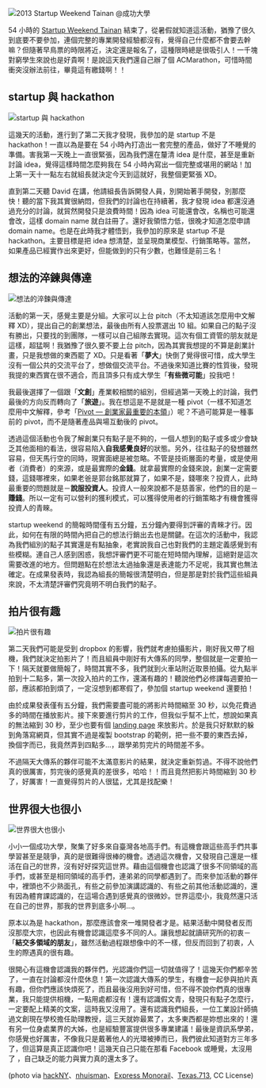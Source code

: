 <!--
[date]: 2013-01-30
[title]: 2013 Startup Weekend Tainan @成功大學
[name]: 2013-startup-weekend-tainan-at-ncku
[tag]: startup | 創業
-->

![2013 Startup Weekend Tainan @成功大學][feature photo]

54 小時的 [Startup Weekend Tainan][1] 結束了，從暑假就知道這活動，猶豫了很久到底要不要參加，連個完整的專業開發經驗都沒有，覺得自己什麼都不會要去幹嘛？但隨著早鳥票的時限將近，決定還是報名了，這種限時總是很吸引人！一千塊對窮學生來說也是好貴啊！是說這天我們還自己辦了個 ACMarathon，可惜時間衝突沒辦法前往，畢竟這有繳錢啊！！

startup 與 hackathon
---------

![startup 與 hackathon][p1]

這幾天的活動，進行到了第二天我才發現，我參加的是 startup 不是 hackathon！一直以為是要在 54 小時內打造出一套完整的產品，做好了不睡覺的準備。害我第一天晚上一直很緊張，因為我們還在釐清 idea 是什麼，甚至是重新討論 idea，覺得這樣時間怎麼夠我在 54 小時內寫出一個完整或堪用的網站！加上第一天十一點左右就組長就決定今天到這就好，我整個更緊張 XD。

直到第二天聽 David 在講，他請組長告訴開發人員，別開始著手開發，別那麼快！聽的當下我其實很納悶，但我們的討論也在持續著，我才發現 idea 都還沒通過充分的討論，就貿然開發只是浪費時間！因為 idea 可能還會改，名稱也可能還會改，這樣 domain name 就白註冊了。還好我領悟力低，很晚才知道怎麼申請 domain name。也是在此時我才體悟到，我參加的原來是 startup 不是 hackathon。主要目標是把 idea 想清楚，並呈現商業模型、行銷策略等。當然，如果產品已經實作出來更好，但能做到的只有少數，也難怪是前三名！

想法的淬鍊與傳達
-------

![想法的淬鍊與傳達][p2]

活動的第一天，感覺主要是分組。大家可以上台 pitch（不太知道該怎麼用中文解釋 XD），提出自己的創業想法，最後由所有人投票選出 10 組。如果自己的點子沒有勝出，只要找的到團隊，一樣可以自己組隊去實現。這次有個工資管的朋友就是這樣，超猛啊！我猶豫了很久要不要上台 pitch，因為其實我想提的不算是創業計畫，只是我想做的東西罷了 XD。只是看著「**夢大**」快倒了覺得很可惜，成大學生沒有一個公共的交流平台了，想做個交流平台。不過後來知道比賽的性質後，發現我提的東西實在很不適合，而且頂多只有成大學生「**有些微可能**」投我吧！

我最後選擇了一個跟「**文創**」產業較相關的組別，但經過第一天晚上的討論，我們最後的方向反而轉向了「**旅遊**」。我在想這是不是就是一種 pivot（一樣不知道怎麼用中文解釋，參考「[Pivot — 創業家最重要的本領][1]」）呢？不過可能算是一種事前的 pivot，而不是隨著產品與場互動後的 pivot。

透過這個活動也令我了解創業只有點子是不夠的，一個人想到的點子或多或少會缺乏其他面相的看法，很容易陷入**自我感覺良好**的狀態。另外，往往點子的發想雖然容易，但天馬行空的同時，現實面總是被忽略。不管是技術層面的考量，或是使用者（消費者）的來源，或是最實際的**金錢**。就拿最實際的金錢來說，創業一定需要錢，這錢哪裡來，如果老爸是郭台銘那就算了，如果不是，錢哪來？投資人，此時最重要的問題就是－**說服投資人**。投資人一般來說都不是慈善家，他們的目的是－**賺錢**。所以一定有可以營利的獲利模式，可以獲得使用者的行銷策略才有機會獲得投資人的青睞。

startup weekend 的簡報時間僅有五分鐘，五分鐘內要得到評審的青睞才行。因此，如何在有限的時間內把自己的想法行銷出去也是關鍵。在這次的活動中，我認為我們組別的點子其實還是有點抽象，老實說我自己也對我們的主題定義感覺到有些模糊。連自己人感到困惑，我想評審們更不可能在短時間內理解，這絕對是這次需要改進的地方。但問題點在於想法太過抽象還是表達能力不足呢，我其實也無法確定。在成果發表時，我認為組長的簡報很清楚明白，但是那是對於我們這些組員來說，不太清楚評審們究竟明不明白我們的點子。

拍片很有趣
-------

![拍片很有趣][p3]

第二天我們可能是受到 dropbox 的影響，我們就考慮拍攝影片，剛好我又帶了相機，我們就決定拍影片了！而且組員中剛好有大傳系的同學，整個就是一定要拍一下！隔天就要做簡報了，時間其實不多，我們就到火車站附近取景拍攝。從九點半拍到十二點多，第一次投入拍片的工作，還滿有趣的！聽說他們必修課每週要拍一部，應該都拍到煩了，一定沒想到都寒假了，參加個 startup weekend 還要拍！

由於成果發表僅有五分鐘，我們需要盡可能的將影片時間縮至 30 秒，以免花費過多的時間在播放影片。接下來要進行剪片的工作，但我似乎幫不上忙，想說如果真的無法縮到 30 秒，至少也要有個 [landing page][3] 來放影片。於是我只好默默的躲到角落寫網頁，但其實不過是複製 bootstrap 的範例，把一些不要的東西去掉，換個字而已，我竟然弄到四點多…，跟學弟剪完片的時間差不多。

不過隔天大傳系的夥伴可能不太滿意影片的結果，就決定重新剪過。不得不說他們真的很厲害，剪完後的感覺真的差很多，哈哈！！而且竟然把影片時間縮到 30 秒了，好厲害！一直覺得剪片的人很猛，尤其是找配樂！

世界很大也很小
-------

![世界很大也很小][p4]

小小一個成功大學，聚集了好多來自臺灣各地高手們。有這機會跟這些高手們共事學習甚至是競爭，真的是很難得很棒的機會。透過這次機會，又發現自己還是一樣活在自己的世界，沒有好好探究這世界。藉由這個機會也認識了很多不同領域的高手們，或甚至是相同領域的高手們，連弟弟的同學都遇到了。而來參加活動的夥伴中，裡頭也不少熟面孔，有些之前參加演講認識的、有些之前其他活動認識的，還有因為體育課認識的，在這場合遇到感覺真的很微妙。世界這麼小，我竟然還只活在自己的世界，那我的世界到底多小啊…。

原本以為是 hackathon，那麼應該會來一堆開發者才是。結果活動中開發者反而沒那麼大宗，也因此有機會認識這麼多不同的人。讓我想起就讀研究所的初衷－「**結交多領域的朋友**」，雖然活動過程跟想像中的不一樣，但反而回到了初衷，人生的際遇真的很有趣。

很開心有這機會認識我的夥伴們，光認識你們這一切就值得了！這幾天你們都辛苦了，一直在討論都沒什麼休息！第一次認識大傳系的學生，有機會一起參與拍片真有趣，但你們應該快煩死了，而且最後沒用到好可惜，但不得不說你們真的很專業，我只能提供相機，一點用處都沒有！還有認識假文青，發現只有點子怎麼行，一定要配上精美的文案，這時我又沒用了。還有認識我們組長，一位工業設計師搞過文創現在學校擔任助理教授，這三天就妳最累了，太多東西都是妳想出來的！還有另一位身處業界的大姊，也是經驗豐富提供很多專業建議！最後是資訊系學弟，你感覺也好厲害，不像我只是戴著他人的光環被捧而已，我們彼此知道對方三年多了，但這算是真正認識你吧！這幾天自己只能在那看 Facebook 或睡覺，太沒用了 ，自己缺乏的能力與實力真的還太多了。


(photo via [hackNY][4]、[nhuisman][5]、[Express Monorail][6]、[Texas.713][7], CC License)

[1]: http://tainan.startupweekend.org/
[2]: http://mrjamie.cc/2010/10/29/pivot/
[3]: http://feelingtrip.co
[4]: http://www.flickr.com/photos/hackny/8038579498/
[5]: http://www.flickr.com/photos/nhuisman/3168683736/
[6]: http://www.flickr.com/photos/expressmonorail/3960404979/
[7]: http://www.flickr.com/photos/e06158/672489305/

[p1]: http://i.minus.com/jLbI0Nky4fXFr.jpg
[p2]: http://i.minus.com/jbkAtmKJeUSxIp.jpg
[p3]: http://i.minus.com/jbd6LLZxh9wxbw.jpg
[p4]: http://i.minus.com/j3BgIGVDQTE3D.jpg

[feature photo]: http://i.minus.com/jE5IRtYBrgxXF.jpeg